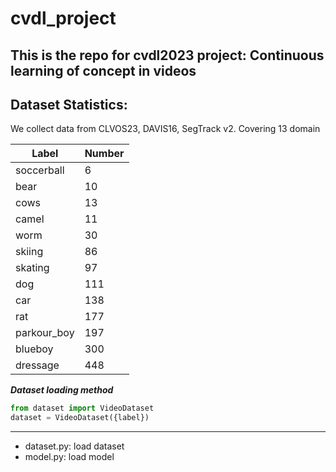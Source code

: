 # cvdl_project
This is the repo for cvdl2023 project: Continuous learning of concept in videos
---
## Dataset Statistics:
We collect data from CLVOS23, DAVIS16, SegTrack v2.
Covering 13 domain

| Label | Number|
| --- | --- |
| soccerball | 6 | 
| bear | 10 |
| cows | 13 | 
| camel | 11 |
| worm | 30 | 
| skiing | 86 |
| skating | 97 |
| dog | 111 |
| car | 138|
| rat | 177 |
| parkour_boy | 197 | 
| blueboy | 300 |
| dressage | 448 | 


***Dataset loading method***
```python
from dataset import VideoDataset
dataset = VideoDataset({label})
```



---
* dataset.py: load dataset
* model.py: load model

